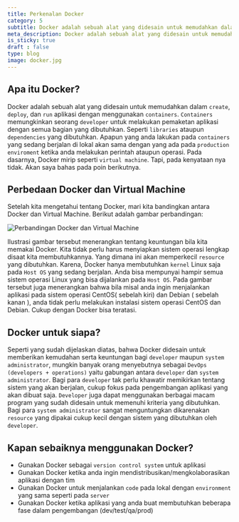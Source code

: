 ```yaml
---
title: Perkenalan Docker
category: 5
subtitle: Docker adalah sebuah alat yang didesain untuk memudahkan dalam create, deploy, dan run aplikasi dengan menggunakan containers.
meta_description: Docker adalah sebuah alat yang didesain untuk memudahkan dalam create, deploy, dan run aplikasi dengan menggunakan containers.
is_sticky: true
draft : false
type: blog
image: docker.jpg
---
```


## Apa itu Docker?

Docker adalah sebuah alat yang didesain untuk memudahkan dalam `create`, `deploy`, dan `run` 
aplikasi dengan menggunakan `containers`. `Containers` memungkinkan seorang `developer` 
untuk melakukan pemaketan aplikasi dengan semua bagian yang dibutuhkan. Seperti `libraries` 
ataupun `dependencies` yang dibutuhkan. Apapun yang anda lakukan pada `containers` yang 
sedang berjalan di lokal akan sama dengan yang ada pada `production enviroment` ketika 
anda melakukan perintah ataupun operasi.  Pada dasarnya, Docker mirip seperti `virtual machine`. 
Tapi, pada kenyataan nya tidak. Akan saya bahas pada poin berikutnya.

## Perbedaan Docker dan Virtual Machine

Setelah kita mengetahui tentang Docker, mari kita bandingkan antara Docker dan Virtual Machine. 
Berikut adalah gambar perbandingan:

![Perbandingan Docker dan Virtual Machine](/storage/images/posts/docker-containers-vms.png)

Ilustrasi gambar tersebut menerangkan tentang keuntungan bila kita memakai Docker. 
Kita tidak perlu harus menyiapkan sistem operasi lengkap disaat kita membutuhkannya. 
Yang dimana ini akan memperkecil `resource` yang dibutuhkan. Karena, Docker hanya 
membutuhkan `kernel` Linux saja pada `Host OS` yang sedang berjalan. Anda bisa 
mempunyai hampir semua sistem operasi Linux yang bisa dijalankan pada `Host OS`. 
Pada gambar tersebut juga menerangkan bahwa bila misal anda ingin menjalankan 
aplikasi pada sistem operasi CentOS( sebelah kiri) dan Debian ( sebelah kanan ), 
anda tidak perlu melakukan instalasi sistem operasi CentOS dan Debian. Cukup 
dengan Docker bisa teratasi.

## Docker untuk siapa?

Seperti yang sudah dijelaskan diatas, bahwa Docker didesain untuk memberikan 
kemudahan serta keuntungan bagi `developer` maupun `system administrator`, 
mungkin banyak orang menyebutnya sebagai `DevOps (developers + operations)` 
yaitu gabungan antara `developer` dan `system administrator`. Bagi para `developer` 
tak perlu khawatir memikirkan tentang sistem yang akan berjalan, cukup fokus 
pada pengembangan aplikasi yang akan dibuat saja. `Developer` juga dapat 
menggunakan berbagai macam program yang sudah didesain untuk memenuhi kriteria 
yang dibutuhkan. Bagi para `system administrator` sangat menguntungkan dikarenakan 
`resource` yang dipakai cukup kecil dengan sistem yang dibutuhkan oleh `developer`.

## Kapan sebaiknya menggunakan Docker?

* Gunakan Docker sebagai `version control system` untuk aplikasi
* Gunakan Docker ketika anda ingin mendistribusikan/mengkolaborasikan aplikasi dengan tim
* Gunakan Docker untuk menjalankan `code` pada lokal dengan `environment` yang sama seperti pada `server`
* Gunakan Docker ketika aplikasi yang anda buat membutuhkan beberapa fase dalam pengembangan (dev/test/qa/prod)

